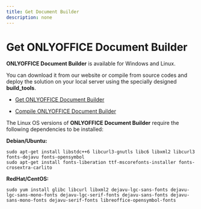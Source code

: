 ```yaml
---
title: Get Document Builder
description: none
---
```

# Get ONLYOFFICE Document Builder

**ONLYOFFICE Document Builder** is available for Windows and Linux.

You can download it from our website or compile from source codes and deploy the solution on your local server using the specially designed **build\_tools**.

* [](https://www.onlyoffice.com/download-builder.aspx?utm_source=api)

  [Get ONLYOFFICE Document Builder](https://www.onlyoffice.com/download-builder.aspx?utm_source=api)

* [](https://helpcenter.onlyoffice.com/installation/docs-community-compile-document-builder.aspx)

  [Compile ONLYOFFICE Document Builder](https://helpcenter.onlyoffice.com/installation/docs-community-compile-document-builder.aspx)

The Linux OS versions of **ONLYOFFICE Document Builder** require the following dependencies to be installed:

**Debian/Ubuntu:**

```
sudo apt-get install libstdc++6 libcurl3-gnutls libc6 libxml2 libcurl3 fonts-dejavu fonts-opensymbol
sudo apt-get install fonts-liberation ttf-mscorefonts-installer fonts-crosextra-carlito
```

**RedHat/CentOS:**

```
sudo yum install glibc libcurl libxml2 dejavu-lgc-sans-fonts dejavu-lgc-sans-mono-fonts dejavu-lgc-serif-fonts dejavu-sans-fonts dejavu-sans-mono-fonts dejavu-serif-fonts libreoffice-opensymbol-fonts
```
